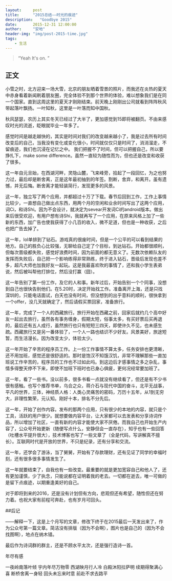 ```yaml
---
layout:     post
title:      "2015总结——时光的痕迹"
description:   "Goodbye 2015"
date:       2015-12-31 12:00:00
author:     "安地"
header-img: "img/post-2015-time.jpg"
tags:
    - 生活
---
```


> “Yeah It's on. ”

##  正文

小雪之时，北方迎来一场大雪，北京的朋友晒着雪景的照片，而我还在炎热的夏天中赤身看着新闻刷着朋友圈，完全体验不到那个世界的体验，难以想象我们是在同一个国家。直到这周这里的夏天才刚刚结束。前天晚上刚刚出公司就看到阵阵秋风带起落叶飘扬。一叶知秋，这里是一叶落而知中国秋。

秋风瑟瑟，农历上其实冬天已经过了大半了，更加感觉到15即将被翻页。不由来感叹时光的流逝，眨眼就毕业一年多了。

感觉时间是越走越快的，其实是时间对我们的改变越来越小了，我是过去所有时间改变后的自己，当我没有变化或变化很小，时间就仅仅只是时间了，消消溜走，不留痕迹，我们也沉浸在记忆之中。 我们把握不了时间，但可以把握自己，所以要挣扎下，make some difference。虽然一直较为随性而为，但也还是改变和收获了很多。

这一年自元旦始，在西湖河畔，灵隐山麓，飞来峰旁，拾起了一段回忆，为之也努力过，最后却是断舍离，正是这年最初抽到的年签。割断，舍弃，和离开。虽有遗憾，并无后悔。断舍离才能轻装简行，发现更多的风景。

这一年，独立写了两个应用，并都超过十万了下载。春节后回到工作，工作上事情比较少，一直想自己做出点东西，用两个月的空闲和业余时间写出了这两个应用，词Ci，和诗Shi。因为不会设计，就决定为sevear开发词Ci的android版本。做出来后很受欢迎，有用户想有诗Shi，我就再写了一个应用，在原来风格上加了一些新的东西，加广告也使我获得了小几百的收入，微不足道，但也是一种收获，之后也把广告去掉了。

这一年，lol单排到了钻石。游戏真的很废时间，但是一个公平的可以看到结果的地方。自己的胜负心比较强，无聊给自己定了个目标，到达钻石。开始都很顺利，但每次晋级都失败，感觉好浪费时间，因为前面的都无意义了。无数次依赖队友的发挥而失败后，自己把一个影响练得非常熟练，终于进入钻石，晋级后发现也差不多，超凡大师也加我好友一起玩。这是我最喜欢吹的事情了，还和我小学生表弟说，然后被叫帮他打排位，然后没打赢（囧）。

这一年告别了第一份工作，及它的人和事。新年过后，开始告别一个个同事，没想到自己也很快告别他们。在5.20时，决定开始找工作。准备离开上海，还是只找深圳的，只能电话面试，白天也没有时间，但没想到的出乎意料的顺利，很快拿到一个offer，没几天就确定了，然后请假买票回家，准备旅行。

这一年，完成了一个人的西藏旅行。旅行开始在西藏之前，回家后就约几个高中好友一起出去旅行，虽然各有事务缠身，假期太短，俗事太多，有买好票后买再退的，最后还有五人成行，虽然旅行也只有短短三四天，即使许久不见，也未感生疏。西藏旅行又是另一番体验了，一个人一路也结识不少好友。风景美好，旅途短暂，而生活漫长。因为改变太少，体验太少。

这一年开始了辛苦的程序员工作。上一份工作事情不算太多，任务安排也更清晰，还不用加班，感觉还是很舒适的。那时是饱汉不知饿汉饥，非常不理解那些一直加班说工作辛苦的，程序员的工作也不过如此吗。到这边后才感事情之多之杂乱，事情多得整天停不下来，即使不加班下班时也已身心俱疲，更何况经常要加班了。

这一年，看了一些书。没以前多，很多书看一点就没有继续看了，但还是有不少书很有感触。也写个推荐书单，乌合之众，蒋介石与现代中国的奋斗，北平无战事，平凡的世界，三体，神经质人格：人类心灵痛苦的密码，万历十五年，从1到无穷大，非理性繁荣，元认知。刚好十本，排名不分先后。

这一年，开始了创作内容。发布的那两个应用，只有很少的本地的内容，就只是个工具，活跃的用户很少。就想要做内容平台，让大家都可以去发表和分享诗词作品，所以增加了社区，一直有新的内容才能使大家不厌倦。而我自己也开始生产内容了，公众号开始更新（随便写点什么，安静但会一直存在），知乎也有一些回答（吐槽水平提升很大），技术博客也写了一些文章了（全是代码，写讲解真不擅长）。互联网时代是开放的世界，不只是纪录，还有分享和交流。

这一年，还学会了游泳，当了舅舅，开始有了存款理财，还有见证了同学的幸福时刻，还有很多很多事情发生了。

这一年就要结束了，自我也有一些改变。最重要的就是更加宽容自己和他人了，还有更加谨慎，少了执念，只能说都在证明着我的老去。一切都在逝去，唯一可做的是留下点痕迹，以期重逢美好的自己。

对于即将到来的2016，还是没有计划但有方向，悲观但还有希望，随性但还在努力着。也祝大家有前程可奔赴，也有岁月可回头。


##后记

——解释一下，这是上个月写的文章，修改下终于在2015最后一天发出来了，作为公众号第一篇文章。简洁没有排版（因为不会啊），图片也是自己的（因为不会找图啊），地点在纳木错。

最后作为诗词群的群主，还是不顾水平太次，还是强行造诗一首。

年尽有感

一夜岭南落叶倾 宇内年尽万物零
西湖映月行人冷 白殿沐阳拉萨明
续期得聚满心喜 断桥舍离一身轻 
回头未忘来时意 前赴不求去路平